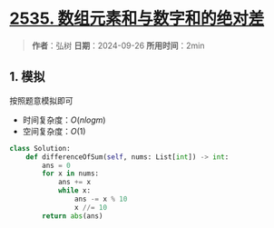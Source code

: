 # [2535. 数组元素和与数字和的绝对差](https://leetcode.cn/problems/difference-between-element-sum-and-digit-sum-of-an-array/description/?envType=daily-question&envId=2024-09-26)

> **作者**：弘树
> **日期**：2024-09-26
> **所用时间**：2min

## 1. 模拟

按照题意模拟即可

- 时间复杂度：$O(nlogm)$
- 空间复杂度：$O(1)$

```python
class Solution:
    def differenceOfSum(self, nums: List[int]) -> int:
        ans = 0
        for x in nums:
            ans += x
            while x:
                ans -= x % 10
                x //= 10
        return abs(ans)
```